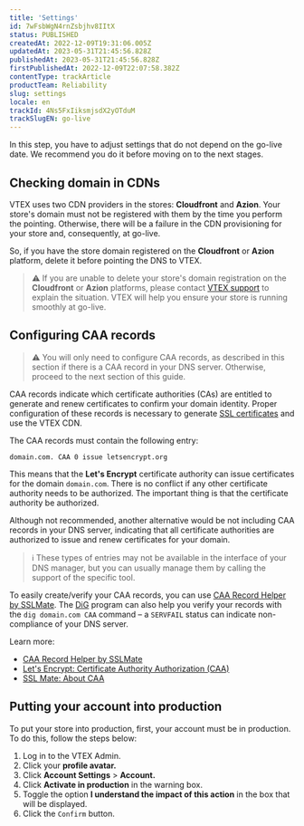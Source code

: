 ```yaml
---
title: 'Settings'
id: 7wFsbWgN4rnZsbjhv8IItX
status: PUBLISHED
createdAt: 2022-12-09T19:31:06.005Z
updatedAt: 2023-05-31T21:45:56.828Z
publishedAt: 2023-05-31T21:45:56.828Z
firstPublishedAt: 2022-12-09T22:07:58.382Z
contentType: trackArticle
productTeam: Reliability
slug: settings
locale: en
trackId: 4Ns5FxIiksmjsdX2yOTduM
trackSlugEN: go-live
---
```


In this step, you have to adjust settings that do not depend on the go-live date. We recommend you do it before moving on to the next stages.

## Checking domain in CDNs

VTEX uses two CDN providers in the stores: **Cloudfront** and **Azion**. Your store's domain must not be registered with them by the time you perform the pointing. Otherwise, there will be a failure in the CDN provisioning for your store and, consequently, at go-live.

So, if you have the store domain registered on the **Cloudfront** or **Azion** platform, delete it before pointing the DNS to VTEX.

>⚠️ If you are unable to delete your store's domain registration on the **Cloudfront** or **Azion** platforms, please contact [VTEX support](https://help.vtex.com/en/support) to explain the situation. VTEX will help you ensure your store is running smoothly at go-live.

## Configuring CAA records

>⚠️ You will only need to configure CAA records, as described in this section if there is a CAA record in your DNS server. Otherwise, proceed to the next section of this guide.

CAA records indicate which certificate authorities (CAs) are entitled to generate and renew certificates to confirm your domain identity. Proper configuration of these records is necessary to generate [SSL certificates](https://help.vtex.com/en/tutorial/certificado-de-seguranca-ssl-a-que-se-refere-e-como-contratar--tutorials_1308) and use the VTEX CDN.

The CAA records must contain the following entry:

```
domain.com. CAA 0 issue letsencrypt.org
```

This means that the **Let's Encrypt** certificate authority can issue certificates for the domain `domain.com`. There is no conflict if any other certificate authority needs to be authorized. The important thing is that the certificate authority be authorized.

Although not recommended, another alternative would be not including CAA records in your DNS server, indicating that all certificate authorities are authorized to issue and renew certificates for your domain.

>ℹ️ These types of entries may not be available in the interface of your DNS manager, but you can usually manage them by calling the support of the specific tool.

To easily create/verify your CAA records, you can use [CAA Record Helper by SSLMate](https://sslmate.com/caa/). The [DiG](https://www.hostinger.com/tutorials/how-to-use-the-dig-command-in-linux/) program can also help you verify your records with the `dig domain.com CAA` command – a `SERVFAIL` status can indicate non-compliance of your DNS server.

<div class = "alert alert-info">
Learn more:
<p>
<ul>
<li><a href="https://sslmate.com/caa/">CAA Record Helper by SSLMate</a></li>
<li><a href="https://letsencrypt.org/docs/caa/">Let's Encrypt: Certificate Authority Authorization (CAA)</a></li>
<li><a href="https://sslmate.com/caa/about">SSL Mate: About CAA</a></li>
</ul>
</p>
</div>

## Putting your account into production

To put your store into production, first, your account must be in production. To do this, follow the steps below:

1. Log in to the VTEX Admin.
2. Click your **profile avatar.**
3. Click  **Account Settings** > **Account.**
4. Click **Activate in production** in the warning box.
5. Toggle the option **I understand the impact of this action** in the box that will be displayed.
6. Click the `Confirm` button.
